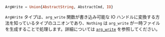 ```julia
ArgWrite = Union{AbstractString, AbstractCmd, IO}
```

`ArgWrite` タイプは、`arg_write` 関数が書き込み可能な IO ハンドルに変換する方法を知っているタイプのユニオンであり、`Nothing` は `arg_write` が一時ファイルを生成することで処理します。詳細については [`arg_write`](@ref) を参照してください。
